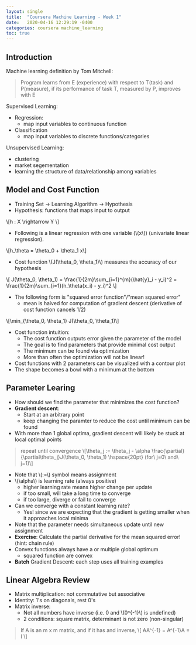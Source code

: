 ```yaml
---
layout: single
title:  "Coursera Machine Learning - Week 1"
date:   2020-04-16 12:29:19 -0400
categories: coursera machine_learning
toc: true
---
```


## Introduction

Machine learning definition by Tom Mitchell:

> Program learns from E (experience) with respect to T(task) and P(measure), if its performance of task T, measured by P, improves with E

Supervised Learning:
- Regression:
  - map input variables to continuous function
- Classification
  - map input variables to discrete functions/categories

Unsupervised Learning:
- clustering
- market segementation
- learning the structure of data/relationship among variables

## Model and Cost Function

- Training Set -> Learning Algorithm -> Hypothesis
- Hypothesis: functions that maps input to output

\\[h : X \rightarrow Y \\]

- Following is a linear regression with one variable (\\(x\\)) (univariate linear regression).

\\[h_\theta = \theta_0 + \theta_1 x\\]

- Cost function \\(J(\theta_0, \theta_1)\\) measures the accuracy of our hypothesis

<p>\[ J(\theta_0, \theta_1) = \frac{1}{2m}\sum_{i=1}^{m}(\hat{y}_i - y_i)^2 = \frac{1}{2m}\sum_{i=1}(h_\theta(x_i) - y_i)^2 \]</p>

- The following form is "squared error function"/"mean squared error"
  - mean is halved for computation of gradient descent (derivative of cost function cancels 1/2)

\\[\min_{\theta_0, \theta_1} J(\theta_0, \theta_1)\\]

- Cost function intuition:
  - The cost function outputs error given the parameter of the model
  - The goal is to find parameters that provide minimal cost output
  - The minimum can be found via optimization
  - More than often the optimization will not be linear!
- Cost functions with 2 parameters can be visualized with a contour plot
- The shape becomes a bowl with a minimum at the bottom

## Parameter Learing
- How should we find the parameter that minimizes the cost function?
- **Gradient descent**:
  - Start at an arbitrary point
  - keep changing the paramter to reduce the cost until minimum can be found
- With more than 1 global optima, gradient descent will likely be stuck at local optimal points

> repeat until convergence
\\[\theta_j := \theta_j - \alpha \frac{\partial}{\partial\theta_j}J(\theta_0, \theta_1) \hspace{20pt} (for\ j=0\ and\ j=1)\\]

- Note that \\(:=\\) symbol means assignment
- \\(\alpha\\) is learning rate (always positive)
  - higher learning rate means higher change per update
  - if too small, will take a long time to converge
  - if too large, diverge or fail to converge
- Can we converge with a constant learning rate?
  - Yes! since we are expecting that the gradient is getting smaller when it approaches local minima
- Note that the parameter needs simultaneous update until new assignment
- **Exercise**: Calculate the partial derivative for the mean squared error! (hint: chain rule)
- Convex functions always have a or multiple global optimum
  - squared function are convex
- **Batch** Gradient Descent: each step uses all training examples

## Linear Algebra Review
- Matrix multiplication: not commutative but associative
- Identity: 1's on diagonals, rest 0's
- Matrix inverse:
  - Not all numbers have inverse (i.e. 0 and \\(0^{-1}\\) is undefined)
  - 2 conditions: square matrix, determinant is not zero (non-singular)

> If A is an m x m matrix, and if it has and inverse,
\\[ AA^{-1} = A^{-1}A = I \\]
